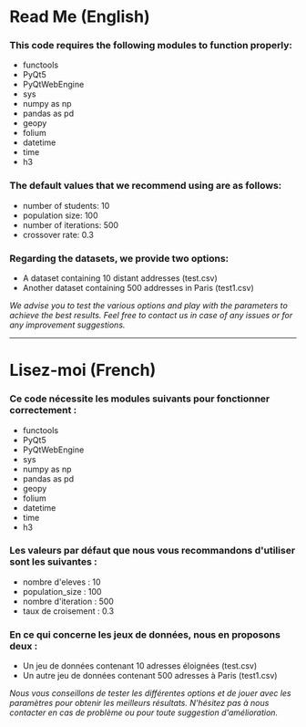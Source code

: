 # Read Me (English)

### This code requires the following modules to function properly:
- functools
- PyQt5
- PyQtWebEngine
- sys
- numpy as np
- pandas as pd
- geopy
- folium
- datetime
- time
- h3

### The default values that we recommend using are as follows:
- number of students: 10
- population size: 100
- number of iterations: 500
- crossover rate: 0.3

### Regarding the datasets, we provide two options:
- A dataset containing 10 distant addresses (test.csv)
- Another dataset containing 500 addresses in Paris (test1.csv)

*We advise you to test the various options and play with the parameters to achieve the best results. Feel free to contact us in case of any issues or for any improvement suggestions.*

---

# Lisez-moi (French)

### Ce code nécessite les modules suivants pour fonctionner correctement :
- functools
- PyQt5
- PyQtWebEngine
- sys
- numpy as np
- pandas as pd
- geopy
- folium
- datetime
- time
- h3

### Les valeurs par défaut que nous vous recommandons d'utiliser sont les suivantes :
- nombre d'eleves : 10
- population_size : 100
- nombre d'iteration : 500
- taux de croisement : 0.3

### En ce qui concerne les jeux de données, nous en proposons deux :
- Un jeu de données contenant 10 adresses éloignées (test.csv)
- Un autre jeu de données contenant 500 adresses à Paris (test1.csv)

*Nous vous conseillons de tester les différentes options et de jouer avec les paramètres pour obtenir les meilleurs résultats. N'hésitez pas à nous contacter en cas de problème ou pour toute suggestion d'amélioration.*
